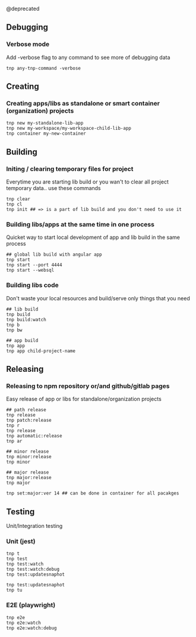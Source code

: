@deprecated

## Debugging 

### Verbose mode

Add -verbose flag to any command to see more of debugging data

```
tnp any-tnp-command -verbose
```




## Creating 

### Creating apps/libs as standalone or smart container (organization) projects

```
tnp new my-standalone-lib-app
tnp new my-workspace/my-workspace-child-lib-app
tnp container my-new-container
```

## Building

### Initing / clearing temporary files for project 
Everytime you are starting lib build or you wan't to clear all project
temporary data.. use these commands
```
tnp clear
tnp cl
tnp init ## => is a part of lib build and you don't need to use it

```

### Building libs/apps at the same time in one process

Quicket way to start local development of app and lib build in the same process

```
## global lib build with angular app
tnp start
tnp start --port 4444
tnp start --websql
```


### Building libs code

Don't waste your local resources and build/serve only things that you need

```
## lib build
tnp build
tnp build:watch
tnp b
tnp bw

## app build
tnp app
tnp app child-project-name
```

## Releasing

### Releasing to npm repository or/and  github/gitlab pages

Easy release of app or libs for standalone/organization projects

```
## path release
tnp release
tnp patch:release
tnp r
tnp release
tnp automatic:release
tnp ar

## minor release
tnp minor:release
tnp minor

## major release
tnp major:release
tnp major

tnp set:major:ver 14 ## can be done in container for all pacakges
```

## Testing

Unit/Integration testing

### Unit (jest)
```
tnp t
tnp test
tnp test:watch
tnp test:watch:debug
tnp test:updatesnaphot

tnp test:updatesnaphot
tnp tu
```

### E2E (playwright)
```
tnp e2e
tnp e2e:watch
tnp e2e:watch:debug
```


